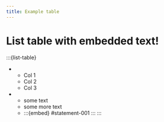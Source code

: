 ```yaml
---
title: Example table
---
```



# List table with embedded text!

:::{list-table}
* - Col 1
  - Col 2
  - Col 3
* - some text
  - some more text
  - :::{embed} #statement-001
    :::
:::